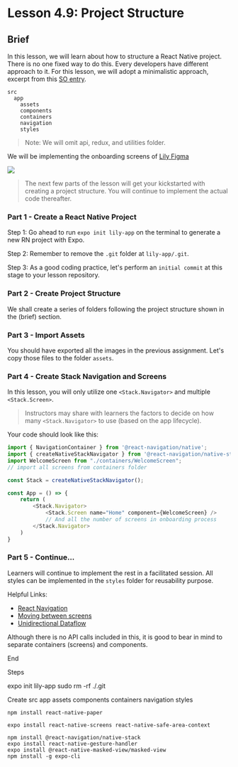 # Lesson 4.9: Project Structure

## Brief 

In this lesson, we will learn about how to structure a React Native project. There is no one fixed way to do this. Every developers have different approach to it. For this lesson, we will adopt a minimalistic approach, excerpt from this [SO entry](https://stackoverflow.com/questions/60647270/best-practice-to-make-project-structure-react-native). 

```
src
  app
    assets
    components
    containers
    navigation
    styles
```

> Note: We will omit api, redux, and utilities folder.

We will be implementing the onboarding screens of [Lily Figma](https://www.figma.com/file/kB0D7zOztGnLYOOjEWn54r/Lily-Capstone-Project---Nparks)

<img src="./assets/onboarding.png" />

> The next few parts of the lesson will get your kickstarted with creating a project structure. You will continue to implement the actual code thereafter.

### Part 1 - Create a React Native Project 

Step 1: Go ahead to run `expo init lily-app` on the terminal to generate a new RN project with Expo.

Step 2: Remember to remove the `.git` folder at `lily-app/.git`. 

Step 3: As a good coding practice, let's perform an `initial commit` at this stage to your lesson repository.

### Part 2 - Create Project Structure 

We shall create a series of folders following the project structure shown in the (brief) section. 

### Part 3 - Import Assets

You should have exported all the images in the previous assignment. Let's copy those files to the folder `assets`.

### Part 4 - Create Stack Navigation and Screens

In this lesson, you will only utilize one `<Stack.Navigator>` and multiple `<Stack.Screen>`. 

> Instructors may share with learners the factors to decide on how many `<Stack.Navigator>` to use (based on the app lifecycle).

Your code should look like this:

```js
import { NavigationContainer } from '@react-navigation/native';
import { createNativeStackNavigator } from '@react-navigation/native-stack';
import WelcomeScreen from "./containers/WelcomeScreen";
// import all screens from containers folder

const Stack = createNativeStackNavigator();

const App = () => {
    return (
        <Stack.Navigator>
            <Stack.Screen name="Home" component={WelcomeScreen} />
            // And all the number of screens in onboarding process
        </Stack.Navigator>        
    )
}
```
### Part 5 - Continue...

Learners will continue to implement the rest in a facilitated session. All styles can be implemented in the `styles` folder for reusability purpose.

Helpful Links:
- [React Navigation](https://reactnavigation.org/docs/hello-react-navigation)
- [Moving between screens](https://reactnavigation.org/docs/navigating)
- [Unidirectional Dataflow](https://flaviocopes.com/react-unidirectional-data-flow/)

Although there is no API calls included in this, it is good to bear in mind to separate containers (screens) and components.


End



Steps 

expo init lily-app
sudo rm -rf ./.git

Create 
src
  app
    assets
    components
    containers
    navigation
    styles

    npm install react-native-paper

    expo install react-native-screens react-native-safe-area-context

    npm install @react-navigation/native-stack
    expo install react-native-gesture-handler
    expo install @react-native-masked-view/masked-view
    npm install -g expo-cli